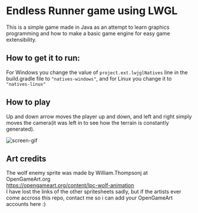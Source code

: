 # Endless Runner game using LWGL

This is a simple game made in Java as an attempt to learn graphics programming and how to make a basic game engine for
easy game extensibility.

## How to get it to run:

For Windows you change the value of ```project.ext.lwjglNatives``` line in the build.gradle file to ```"natives-windows"```,
and for Linux you change it to ```"natives-linux"```


## How to play

Up and down arrow moves the player up and down, and left and right simply moves the camera(it was left in to see how the
terrain is constantly generated).

![screen-gif](./gif/runner1.gif)

## Art credits
The wolf enemy sprite was made by William.Thompsonj at OpenGameArt.org <br>
https://opengameart.org/content/lpc-wolf-animation
<br>
I have lost the links of the other spritesheets sadly, but if the artists ever come accross this repo, contact me so i can add your OpenGameArt accounts here :)
